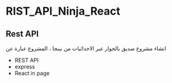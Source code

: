# RIST_API_Ninja_React

## Rest API

انشاء مشروع صديق بالجوار عبر الاحداثيات من نينجا ، المشروع عبارة عن 
- REST API 
- express
- React in page
